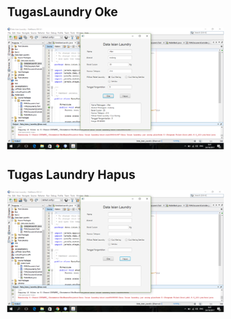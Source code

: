 # TugasLaundry Oke
![alt text](https://github.com/Ihawesome99/TugasBank/blob/master/Screenshot%20(22).png)
# Tugas Laundry Hapus
![alt text](https://github.com/Ihawesome99/TugasBank/blob/master/Screenshot%20(23).png)
